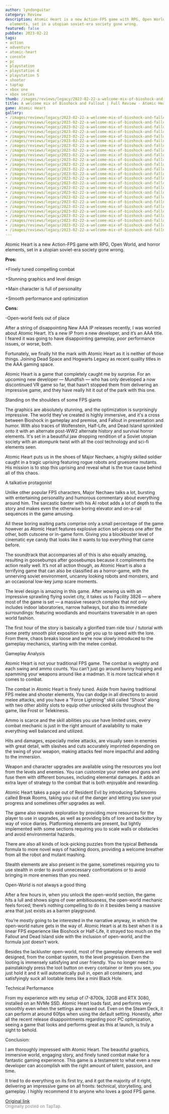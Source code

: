 ```yaml
---
author: lyndonguitar
category: Review
description: Atomic Heart is a new Action-FPS game with RPG, Open World, and horror
  elements, set in a utopian soviet-era society gone wrong.
featured: false
pubDate: 2023-02-22
tags:
- action
- adventure
- atomic-heart
- console
- pc
- playstation
- playstation 4
- playstation 5
- shooter
- taptap
- xbox one
- xbox series
thumb: /images/reviews/legacy/2023-02-22-a-welcome-mix-of-bioshock-and-fallout--full-review---atomic-heart-0.avif
title: A welcome mix of Bioshock and Fallout | Full Review - Atomic Heart
game: Atomic Heart
gallery:
- /images/reviews/legacy/2023-02-22-a-welcome-mix-of-bioshock-and-fallout--full-review---atomic-heart-0.avif
- /images/reviews/legacy/2023-02-22-a-welcome-mix-of-bioshock-and-fallout--full-review---atomic-heart-1.avif
- /images/reviews/legacy/2023-02-22-a-welcome-mix-of-bioshock-and-fallout--full-review---atomic-heart-2.avif
- /images/reviews/legacy/2023-02-22-a-welcome-mix-of-bioshock-and-fallout--full-review---atomic-heart-3.avif
- /images/reviews/legacy/2023-02-22-a-welcome-mix-of-bioshock-and-fallout--full-review---atomic-heart-4.avif
- /images/reviews/legacy/2023-02-22-a-welcome-mix-of-bioshock-and-fallout--full-review---atomic-heart-5.avif
- /images/reviews/legacy/2023-02-22-a-welcome-mix-of-bioshock-and-fallout--full-review---atomic-heart-6.avif
- /images/reviews/legacy/2023-02-22-a-welcome-mix-of-bioshock-and-fallout--full-review---atomic-heart-7.avif
- /images/reviews/legacy/2023-02-22-a-welcome-mix-of-bioshock-and-fallout--full-review---atomic-heart-8.avif
- /images/reviews/legacy/2023-02-22-a-welcome-mix-of-bioshock-and-fallout--full-review---atomic-heart-9.avif
- /images/reviews/legacy/2023-02-22-a-welcome-mix-of-bioshock-and-fallout--full-review---atomic-heart-10.avif
- /images/reviews/legacy/2023-02-22-a-welcome-mix-of-bioshock-and-fallout--full-review---atomic-heart-11.avif
- /images/reviews/legacy/2023-02-22-a-welcome-mix-of-bioshock-and-fallout--full-review---atomic-heart-12.avif
- /images/reviews/legacy/2023-02-22-a-welcome-mix-of-bioshock-and-fallout--full-review---atomic-heart-13.avif
- /images/reviews/legacy/2023-02-22-a-welcome-mix-of-bioshock-and-fallout--full-review---atomic-heart-14.avif
- /images/reviews/legacy/2023-02-22-a-welcome-mix-of-bioshock-and-fallout--full-review---atomic-heart-15.avif
- /images/reviews/legacy/2023-02-22-a-welcome-mix-of-bioshock-and-fallout--full-review---atomic-heart-16.avif
- /images/reviews/legacy/2023-02-22-a-welcome-mix-of-bioshock-and-fallout--full-review---atomic-heart-17.avif
- /images/reviews/legacy/2023-02-22-a-welcome-mix-of-bioshock-and-fallout--full-review---atomic-heart-18.avif
- /images/reviews/legacy/2023-02-22-a-welcome-mix-of-bioshock-and-fallout--full-review---atomic-heart-19.avif
- /images/reviews/legacy/2023-02-22-a-welcome-mix-of-bioshock-and-fallout--full-review---atomic-heart-20.avif
- /images/reviews/legacy/2023-02-22-a-welcome-mix-of-bioshock-and-fallout--full-review---atomic-heart-21.avif
- /images/reviews/legacy/2023-02-22-a-welcome-mix-of-bioshock-and-fallout--full-review---atomic-heart-22.avif
- /images/reviews/legacy/2023-02-22-a-welcome-mix-of-bioshock-and-fallout--full-review---atomic-heart-23.avif
- /images/reviews/legacy/2023-02-22-a-welcome-mix-of-bioshock-and-fallout--full-review---atomic-heart-24.avif
---
```

Atomic Heart is a new Action-FPS game with RPG, Open World, and horror elements, set in a utopian soviet-era society gone wrong.


**Pros:**


+Finely tuned compelling combat

+Stunning graphics and level design

+Main character is full of personality

+Smooth performance and optimization


**Cons:**


-Open-world feels out of place

After a string of disappointing New AAA IP releases recently, I was worried about Atomic Heart. It’s a new IP from a new developer, and it’s an AAA title. I feared it was going to have disappointing gameplay, poor performance issues, or worse, both.

Fortunately, we finally hit the mark with Atomic Heart as it is neither of those things. Joining Dead Space and Hogwarts Legacy as recent quality titles in the AAA gaming space.

Atomic Heart is a game that completely caught me by surprise. For an upcoming new developer — Mundfish —  who has only developed a now discontinued VR game so far, that hasn’t stopped them from delivering an impressive game, and they have really hit it out of the park with this one.

Standing on the shoulders of some FPS giants

The graphics are absolutely stunning, and the optimization is surprisingly impressive. The world they've created is highly immersive, and it's a cross between Bioshock in gameplay and premise, and Fallout in presentation and humor. With also traces of Wolfenstein, Half-Life, and Dead Island sprinkled onto it with an alternate post-WW2 alternate history and survival horror elements. It's set in a beautiful jaw dropping rendition of a Soviet utopian society with an atompunk twist with all the cool technology and sci-fi elements seen.

Atomic Heart puts us in the shoes of Major Nechaev, a highly skilled soldier caught in a tragic uprising featuring rogue robots and gruesome mutants. His mission is to stop this uprising and reveal what is the true cause behind all of this chaos.

A talkative protagonist

Unlike other popular FPS characters, Major Nechaev talks a lot, bursting with entertaining personality and humorous commentary about everything around him. The sarcastic banter with his AI robot adds a lot of depth to the story and makes even the otherwise boring elevator and on-a-rail sequences in the game amusing.

All these boring waiting parts comprise only a small percentage of the game however as Atomic Heart features explosive action set-pieces one after the other, both cutscene or in-game form. Giving you a blockbuster level of cinematic eye candy that looks like it wants to top everything that came before.

The soundtrack that accompanies all of this is also equally amazing, resulting in goosebumps after goosebumps because it compliments the action really well. It’s not all action though, as Atomic Heart is also a terrifying game that can also be classified as a horror-game, with the unnerving soviet environment, uncanny looking robots and monsters, and an occasional low-key jump scare moments.

The level design is amazing in this game. After wowing us with an impressive sprawling flying soviet city, it takes us to Facility 3826 — where most of the game is set — a massive research complex that not only includes indoor laboratories, narrow hallways, but also its immediate surroundings: featuring woodlands and mountains traversable in an open world fashion.

The first hour of the story is basically a glorified tram ride tour / tutorial with some pretty smooth plot exposition to get you up to speed with the lore. From there, chaos breaks loose and we’re now slowly introduced to the gameplay mechanics, starting with the melee combat.

Gameplay Analysis

Atomic Heart is not your traditional FPS game. The combat is weighty and each swing and ammo counts. You can’t just go around bunny hopping and spamming your weapons around like a madman.  It is more tactical when it comes to combat.

The combat in Atomic Heart is finely tuned. Aside from having traditional FPS melee and shooter elements, You can dodge in all directions to avoid melee attacks, and you have a “Force Lightning” skill called “Shock” along with two other ability slots to equip other unlocked skills throughout the game, like Frost or Telekinesis.

Ammo is scarce and the skill abilities you use have limited uses, every combat mechanic is just in the right amount of availability to make everything well balanced and utilized.

Hits and damages, especially melee attacks, are visually seen in enemies with great detail, with slashes and cuts accurately imprinted depending on the swing of your weapon, making attacks feel more impactful and adding to the immersion.

Weapon and character upgrades are available using the resources you loot from the levels and enemies. You can customize your melee and guns and fuse them with different bonuses, including elemental damages. It adds an extra layer of strategy to the combat that is both enjoyable and rewarding.

Atomic Heart takes a page out of Resident Evil by introducing Saferooms called Break Rooms, taking you out of the danger and letting you save your progress and sometimes offer upgrades as well.

The game also rewards exploration by providing more resources for the player to use in upgrades, as well as providing bits of lore and backstory by way of voice diaries. Platforming elements are present, but lightly implemented with some sections requiring you to scale walls or obstacles and avoid environmental hazards.

There are also all kinds of lock-picking puzzles from the typical Bethesda formula to more novel ways of hacking doors, providing a welcome breather from all the robot and mutant mashing.

Stealth elements are also present in the game, sometimes requiring you to use stealth in order to avoid unnecessary confrontations or to avoid bringing in more enemies than you need.

Open-World is not always a good thing

After a few hours in, when you unlock the open-world section, the game hits a lull and shows signs of over ambitiousness, the open-world mechanic feels forced; there’s nothing compelling to do in it besides being a massive area that just exists as a barren playground.

You’re mostly going to be interested in the narrative anyway, in which the open-world nature gets in the way of. Atomic Heart is at its best when it is a linear FPS experience like Bioshock or Half-Life, it strayed too much on the Fallout and Dead Island side with the inclusion of open-world, and the formula just doesn’t work.

Besides the lackluster open-world, most of the gameplay elements are well designed, from the combat system, to the level progression. Even the looting is immensely satisfying and user friendly. You no longer need to painstakingly press the loot button on every container or item you see, you just hold it and it will automatically pull in, open all containers, and satisfyingly suck all lootable items like a mini Black Hole.

Technical Performance

From my experience with my setup of i7-8700k, 32GB and RTX 3080, installed on an NVMe SSD. Atomic Heart loads fast, and performs very smoothly even when the settings are maxed out. Even on the Steam Deck, it can perform at around 60fps when using the default setting. Honestly, after all the recent release disappointments regarding poor PC optimization, seeing a game that looks and performs great as this at launch, is truly a sight to behold.

Conclusion:

I am thoroughly impressed with Atomic Heart. The beautiful graphics, immersive world, engaging story, and finely tuned combat make for a fantastic gaming experience. This game is a testament to what even a new developer can accomplish with the right amount of talent, passion, and time.

It tried to do everything on its first try, and it got the majority of it right, delivering an impressive game on all fronts: technical, storytelling, and gameplay. I highly recommend it to anyone who loves a good FPS game.

[Original link](https://www.taptap.io/post/4613094)<br><span style="font-size: 0.95em; color: #888;">Originally posted on TapTap.</span>